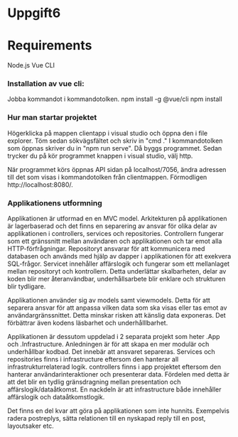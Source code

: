 # Uppgift6
# Requirements 
Node.js
Vue CLI


### Installation av vue cli:
Jobba kommandot i kommandotolken.
npm install -g @vue/cli
npm install
### Hur man startar projektet
Högerklicka på mappen clientapp i visual studio och öppna den i file explorer. Töm sedan sökvägsfältet och skriv in "cmd ."
I kommandotolken som öppnas skriver du in "npm run serve". Då byggs programmet.
Sedan trycker du på kör programmet knappen i visual studio, välj http. 

När programmet körs öppnas API sidan på localhost/7056, ändra adressen till det som visas i kommandotolken från clientmappen. Förmodligen http://localhost:8080/.

### Applikationens utformning
Applikationen är utformad en en MVC model. Arkitekturen på applikationen är lagerbaserad och det finns en separering av ansvar för olika delar av applikationen i controllers, services och repositories. Controllern fungerar som ett gränssnitt mellan användaren och applikationen och tar emot alla HTTP-förfrågningar. Repositoryt ansvarar för att kommunicera med databasen och används med hjälp av dapper i applikationen för att exekvera SQL-frågor. Servicet innehåller affärslogik och fungerar som ett mellanlaget mellan repositoryt och kontrollern. Detta underlättar skalbarheten, delar av koden blir mer återanvändbar, underhållsarbete blir enklare och strukturen blir tydligare.

Applikationen använder sig av models samt viewmodels. Detta för att separera ansvar för att anpassa vilken data som ska visas eller tas emot av användargränssnittet. Detta minskar risken att känslig data exponeras. Det förbättrar även kodens läsbarhet och underhålllbarhet. 

Applikationen är dessutom uppdelad i 2 separata projekt som heter .App och .Infrastructure. Anledningen är för att skapa en mer modulär och underhållbar kodbad. Det innebär att ansvaret separeras. Services och repositories finns i infrastructure eftersom den hanterar all infrastrukturrelaterad logik. controllers finns i app projektet eftersom den hanterar användarinteraktioner och presenterar data. Fördelen med detta är att det blir en tydlig gränsdragning mellan presentation och affärslogik/dataåtkomst. En nackdeln är att infrastructure både innehåller affärslogik och dataåtkomstlogik.

Det finns en del kvar att göra på applikationen som inte hunnits.
Exempelvis radera postreplys, sätta relationen till en nyskapad reply till en post, layoutsaker etc.